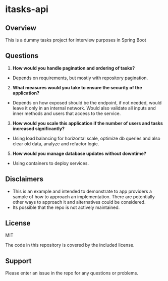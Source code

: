 # itasks-api

## Overview
This is a dummy tasks project for interview purposes in Spring Boot

## Questions
1. **How would you handle pagination and ordering of tasks?**
* Depends on requirements, but mostly with repository pagination.

2. **What measures would you take to ensure the security of the application?**
* Depends on how exposed should be the endpoint, if not needed, would leave it only in an internal network. Would also validate all inputs and inner methods and users that access to the service.

3. **How would you scale this application if the number of users and tasks increased significantly?**
* Using load balancing for horizontal scale, optimize db queries and also clear old data, analyze and refactor logic.

5. **How would you manage database updates without downtime?**
* Using containers to deploy services.

## Disclaimers
* This is an example and intended to demonstrate to app providers a sample of how to approach an implementation. There are potentially other ways to approach it and alternatives could be considered.
* Its possible that the repo is not actively maintained.

## License
MIT

The code in this repository is covered by the included license.

## Support
Please enter an issue in the repo for any questions or problems.
